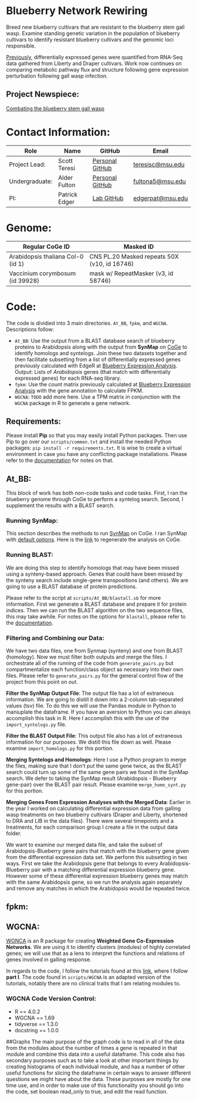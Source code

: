 # Blueberry Network Rewiring
Breed new blueberry cultivars that are resistant to the blueberry stem gall wasp. Examine standing genetic variation in the population of blueberry cultivars to identify resistant blueberry cultivars and the genomic loci responsible.


[Previously](https://github.com/EdgerLab/Blueberry_RNA_Seq_Expression_Analysis), differentially expressed genes were quantified from RNA-Seq data gathered from Liberty and Draper cultivars. Work now continues on comparing metabolic pathway flux and structure following gene expression perturbation following gall wasp infection.

## Project Newspiece:
[Combating the blueberry stem gall wasp](https://www.canr.msu.edu/news/combating-the-blueberry-stem-gall-wasp#:~:text=The%20blueberry%20stem%20gall%20wasp%20is%20a%20tiny%20insect%20that,shoot%20and%20decreases%20fruit%20production.)


# Contact Information:
| Role          | Name          | GitHub                                                  | Email              |
|---------------|---------------|---------------------------------------------------------|--------------------|
| Project Lead: | Scott Teresi  | [Personal GitHub](https://github.com/huckleberry-hound) | <teresisc@msu.edu> |
| Undergraduate: | Alder Fulton  | [Personal GitHub](https://github.com/Alder-pixel) | <fultona5@msu.edu> |
| PI:           | Patrick Edger | [Lab GitHub](https://github.com/EdgerLab)               | <edgerpat@msu.edu> |

# Genome:
| Regular CoGe ID                   | Masked ID                                    |
|-----------------------------------|----------------------------------------------|
| Arabidopsis thaliana Col-0 (id 1) | CNS PL.20 Masked repeats 50X (v10, id 16746) |
| Vaccinium corymbosum (id 39928)   | mask w/ RepeatMasker (v3, id 58746)          |

# Code:
The code is dividied into 3 main directories. `At_BB`, `fpkm`, and `WGCNA`. Descriptions follow:

- `At_BB`: Use the output from a BLAST database search of blueberry proteins to Arabidopsis along with the output from **SynMap** on [CoGe](https://genomevolution.org/CoGe/SynMap.pl) to identify homologs and syntelogs. Join these two datasets together and then facilitate subsetting from a list of differentially expressed genes previously calculated with EdgeR at [Blueberry Expression Analysis](https://github.com/EdgerLab/Blueberry_RNA_Seq_Expression_Analysis). Output: Lists of *Arabidopsis* genes (that match with differentially expressed genes) for each RNA-seq library.
- `fpkm`: Use the count matrix previously calculated at [Blueberry Expression Analysis](https://github.com/EdgerLab/Blueberry_RNA_Seq_Expression_Analysis) with the gene annotation to calculate FPKM.
- `WGCNA`: `TODO` add more here. Use a TPM matrix in conjunction with the `WGCNA` package in R to generate a gene network.

## Requirements:
Please install **Pip** so that you may easily install Python packages. Then use Pip to go over our `scripts/common.txt` and install the needed Python packages: `pip install -r requirements.txt`. It is wise to create a virtual environment in case you have any conflicting package installations. Please refer to the [documentation](https://packaging.python.org/guides/installing-using-pip-and-virtual-environments/) for notes on that.

## At_BB:
This block of work has both non-code tasks and code tasks. First, I ran the blueberry genome through CoGe to perform a syntelog search. Second, I supplement the results with a BLAST search.

### Running SynMap:
This section describes the methods to run [SynMap](https://genomevolution.org/CoGe/SynMap.pl) on CoGe. I ran SynMap with [default options](https://genomevolution.org/wiki/index.php/SynMap). Here is the [link](https://genomevolution.org/r/1ejoj) to regenerate the analysis on CoGe.

### Running BLAST:
We are doing this step to identify homologs that may have been missed using a synteny-based approach. Genes that could have been missed by the synteny search include single-gene transpositions (and others). We are going to use a BLAST database of protein predictions.

Please refer to the script at `scripts/At_BB/blastall.sb` for more information. First we generate a BLAST database and prepare it for protein indices. Then we can run the BLAST algorithm on the two sequence files, this may take awhile. For notes on the options for `blastall`, please refer to the [documentation](https://www.ncbi.nlm.nih.gov/Class/BLAST/blastallopts.txt).

### Filtering and Combining our Data:
We have two data files, one from Synmap (synteny) and one from BLAST (homology). Now we must filter both outputs and merge the files. I orchestrate all of the running of the code from `generate_pairs.py` but compartmentalize each function/class object as necessary into their own files. Please refer to `generate_pairs.py` for the general control flow of the project from this point on out.

**Filter the SynMap Output File**:
The output file has a lot of extraneous information. We are going to distill it down into a 2-column tab-separated values (tsv) file. To do this we will use the Pandas module in Python to maniuplate the dataframe. If you have an aversion to Python you can always accomplish this task in R. Here I accomplish this with the use of the `import_syntelogs.py` file.

**Filter the BLAST Output File**:
This output file also has a lot of extraneous information for our purposes. We distill this file down as well. Please examine `import_homologs.py` for this portion.

**Merging Syntelogs and Homologs**:
Here I use a Python program to merge the files, making sure that I don't put the same gene twice, as the BLAST search could turn up some of the same gene pairs we found in the SynMap search. We defer to taking the SynMap result (Arabidopsis - Blueberry gene-pair) over the BLAST pair result. Please examine `merge_homo_synt.py` for this portion.


**Merging Genes From Expression Analyses with the Merged Data**:
Earlier in the year I worked on calculating differential expression data from galling wasp treatments on two blueberry cultivars (Draper and Liberty, shortened to DRA and LIB in the data files). There were several timepoints and a treatments, for each comparison group I create a file in the output data folder. 

We want to examine our merged data file, and take the subset of Arabidopsis-Blueberry gene pairs that match with the blueberry gene given from the differential expression data set. We perform this subsetting in two ways. First we take the Arabidopsis gene that belongs to every Arabidopsis-Blueberry pair with a matching differential expression blueberry gene. However some of these differential expression blueberry genes may match with the same Arabidopsis gene, so we run the analysis again separately and remove any matches in which the Arabidopsis would be repeated twice.

## fpkm:

## WGCNA:
[WGNCA](https://horvath.genetics.ucla.edu/html/CoexpressionNetwork/Rpackages/WGCNA/index.html) is an R package for creating **Weighted Gene Co-Expression Networks**. We are using it to identify clusters (modules) of highly correlated genes; we will use that as a lens to interpret the functions and relations of genes involved in galling response.

In regards to the code, I follow the tutorials found at this [link](https://horvath.genetics.ucla.edu/html/CoexpressionNetwork/Rpackages/WGCNA/Tutorials/), where I follow **part I**. The code found in `scripts/WGCNA` is an adapted version of the tutorials, notably there are no clinical traits that I am relating modules to.

### WGCNA Code Version Control:
* R == 4.0.2
* WGCNA == 1.69
* tidyverse == 1.3.0
* docstring == 1.0.0

##Graphs
The main purpose of the graph code is to read in all of the data from the modules about the number of times a gene is repeated in that module and combine this data into a useful dataframe. This code also has secondary purposes such as to take a look at other important things by creating histograms of each individual module, and has a number of other useful functions for slicing the dataframe in certain ways to answer different questions we might have about the data. These purposes are mostly for one time use, and in order to make use of this functionality you should go into the code, set boolean read_only to true, and edit the read function.
